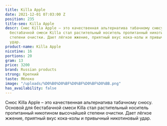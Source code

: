 ```yaml
---
title: Killa Apple
date: 2021-12-01 07:03:00 Z
position: 235
title-seo: Killa Apple
descr: Снюс Killa Apple – это качественная альтернатива табачному снюсу. Основой для
  бестабачной смеси Killa стал растительный носитель пропитанный никотином высочайшей
  степени очистки. Дает лёгкое жжение, приятный вкус кока-колы и привычный никотиновый
  удар.
product-name: Killa Apple
nicotine: 16
portions: 20
gram: 13
price: 3200
brand: Russian products
strong: Крепкий
taste: Яблоко
image: "/uploads/%D0%B0%D0%BF%D0%BF%D0%BF%D0%BB.png"
has_availability: false
---
```


Снюс Killa Apple – это качественная альтернатива табачному снюсу. Основой для бестабачной смеси Killa стал растительный носитель пропитанный никотином высочайшей степени очистки. Дает лёгкое жжение, приятный вкус кока-колы и привычный никотиновый удар.